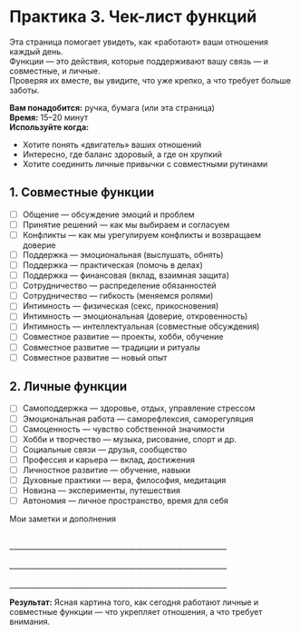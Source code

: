 # Практика 3. Чек-лист функций

Эта страница помогает увидеть, как «работают» ваши отношения каждый день.<br/>
Функции — это действия, которые поддерживают вашу связь — и совместные, и личные.<br/>
Проверяя их вместе, вы увидите, что уже крепко, а что требует больше заботы.

**Вам понадобится:** ручка, бумага (или эта страница)<br/>
**Время:** 15–20 минут<br/>
**Используйте когда:**

- Хотите понять «двигатель» ваших отношений
- Интересно, где баланс здоровый, а где он хрупкий
- Хотите соединить личные привычки с совместными рутинами

## 1. Совместные функции

- ☐ Общение — обсуждение эмоций и проблем
- ☐ Принятие решений — как мы выбираем и согласуем
- ☐ Конфликты — как мы урегулируем конфликты и возвращаем доверие
- ☐ Поддержка — эмоциональная (выслушать, обнять)
- ☐ Поддержка — практическая (помочь в делах)
- ☐ Поддержка — финансовая (вклад, взаимная защита)
- ☐ Сотрудничество — распределение обязанностей
- ☐ Сотрудничество — гибкость (меняемся ролями)
- ☐ Интимность — физическая (секс, прикосновения)
- ☐ Интимность — эмоциональная (доверие, откровенность)
- ☐ Интимность — интеллектуальная (совместные обсуждения)
- ☐ Совместное развитие — проекты, хобби, обучение
- ☐ Совместное развитие — традиции и ритуалы
- ☐ Совместное развитие — новый опыт

## 2. Личные функции

- ☐ Самоподдержка — здоровье, отдых, управление стрессом
- ☐ Эмоциональная работа — саморефлексия, саморегуляция
- ☐ Самоценность — чувство собственной значимости
- ☐ Хобби и творчество — музыка, рисование, спорт и др.
- ☐ Социальные связи — друзья, сообщество
- ☐ Профессия и карьера — вклад, достижения
- ☐ Личностное развитие — обучение, навыки
- ☐ Духовные практики — вера, философия, медитация
- ☐ Новизна — эксперименты, путешествия
- ☐ Автономия — личное пространство, время для себя

Мои заметки и дополнения

<br/>
____________________________________________________________
<br/><br/>
____________________________________________________________
<br/><br/>
____________________________________________________________

**Результат:** Ясная картина того, как сегодня работают личные и совместные функции — что укрепляет отношения, а что требует внимания.
